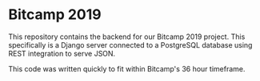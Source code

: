 # Bitcamp 2019

This repository contains the backend for our Bitcamp 2019 project. This specifically is a Django server connected to a PostgreSQL database using REST integration to serve JSON.

This code was written quickly to fit within Bitcamp's 36 hour timeframe.
